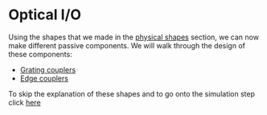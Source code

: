 # Optical I/O

Using the shapes that we made in the [physical shapes](/pages/physical_shapes) section, we can now make different passive components. We will walk through the design of these components: 

* [Grating couplers](grating_couplers)
* [Edge couplers](edge_couplers)
  
To skip the explanation of these shapes and to go onto the simulation step click [here](/pages/digital_shape_representation)
